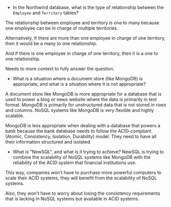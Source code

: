 - In the Northwind database, what is the type of relationship between the
  `Employee` and `Territory` tables?
  
The relationship between employee and territory is one to many because one employee can be in charge of multiple territories. 

Alternatively, if there are more than one employee in charge of one territory, then it would be a many to one relationship. 

And if there is one employee in charge of one territory, then it is a one to one relationship. 

Needs to more context to fully answer the question. 

- What is a situation where a document store (like MongoDB) is appropriate, and
  what is a situation where it is not appropriate?
  
A document store like MongoDB is more appropriate for a database that is used to power a blog or news website where the data is primarily in text format. MongoDB is primarily for unstructured data that is not stored in rows and columns. NoSQL systems like MongoDB is very flexible and highly scalable. 

MongoDB is less appropriate when dealing with a database that powers a bank because the bank database needs to follow the ACID-compliant (Atomic, Consistency, Isolation, Durability) model. They need to have all their information structured and isolated. 

- What is "NewSQL", and what is it trying to achieve?
NewSQL is trying to combine the scalability of NoSQL systems like MongoDB with the reliability of the ACID system that financial institutions use. 

This way, companies won't have to purchase more powerful computers to scale their ACID systems, they will benefit from the scalability of NoSQL systems. 

Also, they won't have to worry about losing the consistency requirements that is lacking in NoSQL systems but available in ACID systems. 